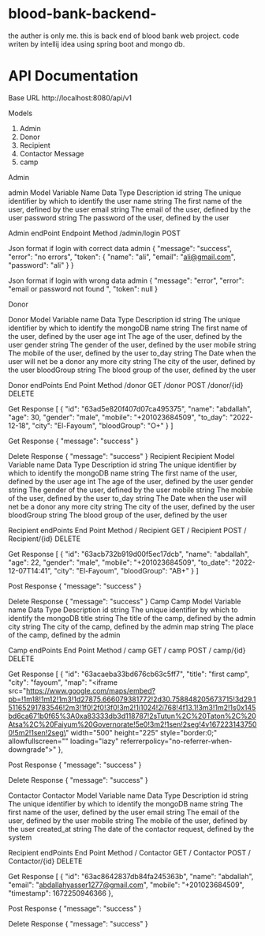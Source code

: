 # blood-bank-backend-
the auther is only me.
this is back end of blood bank web project.
code writen by intellij idea using spring boot and mongo db.

# API Documentation 


Base URL 
http://localhost:8080/api/v1

Models 
1.	Admin
2.	Donor
3.	Recipient
4.	Contactor Message
5.	camp


Admin

admin Model
Variable Name 	Data Type	Description
id	string	The unique identifier by which to identify the user
name	string	The first name of the user, defined by the user
email	string	The email of the user, defined by the user
password	string	The password of the user, defined by the user

Admin endPoint
Endpoint	Method
/admin/login	POST

Json format if login with correct data admin
{
    "message": "success",
    "error": "no errors",
    "token": {
        "name": "ali",
        "email": "ali@gmail.com",
        "password": "ali"
    }
}

Json format if login with wrong data admin
{
    "message": "error",
    "error": "email or password not found  ",
    "token": null
}




Donor

Donor Model
Variable name	Data Type	Description
id	string	The unique identifier by which to identify the mongoDB
name	string	The first name of the user, defined by the user
age	int	The age of the user, defined by the user
gender	string	The gender of the user, defined by the user
mobile	string	The mobile of the user, defined by the user
to_day	string	The Date when the user will net be a donor any more
city	string	The city of the user, defined by the user
bloodGroup	string	The blood group of the user, defined by the user

Donor endPoints
End Point	Method
/donor	GET
/donor	POST
/donor/{id}	DELETE

Get Response
[
    {
        "id": "63ad5e820f407d07ca495375",
        "name": "abdallah",
        "age": 30,
        "gender": "male",
        "mobile": "+201023684509",
        "to_day": "2022-12-18",
        "city": "El-Fayoum",
        "bloodGroup": "O+"
    }
]

Get Response
{
    "message": "success"
}

Delete Response
{
    "message": "success"
}
Recipient
Recipient Model
Variable name	Data Type	Description
id	string	The unique identifier by which to identify the mongoDB
name	string	The first name of the user, defined by the user
age	int	The age of the user, defined by the user
gender	string	The gender of the user, defined by the user
mobile	string	The mobile of the user, defined by the user
to_day	string	The Date when the user will net be a donor any more
city	string	The city of the user, defined by the user
bloodGroup	string	The blood group of the user, defined by the user

Recipient endPoints
End Point	Method
/ Recipient	GET
/ Recipient	POST
/ Recipient/{id}	DELETE

Get Response
[
    {
        "id": "63acb732b919d00f5ec17dcb",
        "name": "abdallah",
        "age": 22,
        "gender": "male",
        "mobile": "+201023684509",
        "to_date": "2022-12-07T14:41",
        "city": "El-Fayoum",
        "bloodGroup": "AB+"
    }
]

Post Response
{
    "message": "success"
}

Delete Response
{
    "message": "success"
}
Camp
Camp Model
Variable name	Data Type	Description
id	string	The unique identifier by which to identify the mongoDB
title	string	The title of the camp, defined by the admin
city	string	The city of the camp, defined by the admin
map	string	The place of the camp, defined by the admin

Camp endPoints
End Point	Method
/ camp	GET
/ camp	POST
/ camp/{id}	DELETE

Get Response
[
    {
        "id": "63acaeba33bd676cb63c5ff7",
        "title": "first camp",
        "city": "fayoum",
        "map": "<iframe src=\"https://www.google.com/maps/embed?pb=!1m18!1m12!1m3!1d27875.666079381772!2d30.758848205673715!3d29.151165291783546!2m3!1f0!2f0!3f0!3m2!1i1024!2i768!4f13.1!3m3!1m2!1s0x145bd6ca671b0f65%3A0xa83333db3d118787!2sTutun%2C%20Taton%2C%20Atsa%2C%20Faiyum%20Governorate!5e0!3m2!1sen!2seg!4v1672231437500!5m2!1sen!2seg\" width=\"500\" height=\"225\" style=\"border:0;\" allowfullscreen=\"\" loading=\"lazy\" referrerpolicy=\"no-referrer-when-downgrade\"></iframe>"
    },

Post Response
{
    "message": "success"
}

Delete Response
{
    "message": "success"
}


Contactor
Contactor Model
Variable name	Data Type	Description
id	string	The unique identifier by which to identify the mongoDB
name	string	The first name of the user, defined by the user
email	string	The email of the user, defined by the user
mobile	string	The mobile of the user, defined by the user
created_at 	string	The date of the contactor request, defined by the system

Recipient endPoints
End Point	Method
/ Contactor	GET
/ Contactor	POST
/ Contactor/{id}	DELETE

Get Response
[
    {
        "id": "63ac8642837db84fa245363b",
        "name": "abdallah",
        "email": "abdallahyasser1277@gmail.com",
        "mobile": "+201023684509",
        "timestamp": 1672250946366
    },

Post Response
{
    "message": "success"
}

Delete Response
{
    "message": "success"
}
